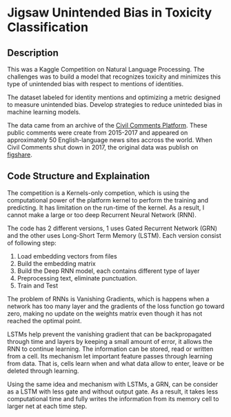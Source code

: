 # Jigsaw Unintended Bias in Toxicity Classification

## Description
This was a Kaggle Competition on Natural Language Processing. The challenges was to build a model that recognizes toxicity and minimizes this type of unintended bias with respect to mentions of identities.

The dataset labeled for identity mentions and optimizing a metric designed to measure unintended bias. Develop strategies to reduce uninteded bias in machine learning models.

The data came from an archive of the [Civil Comments Platform](https://medium.com/@aja_15265/saying-goodbye-to-civil-comments-41859d3a2b1d). These public comments were create from 2015-2017 and appeared on approximately 50 English-language news sites accross the world. When Civil Comments shut down in 2017, the original data was publish on [figshare](https://figshare.com/articles/dataset/data_json/7376747).

## Code Structure and Explaination
The competition is a Kernels-only competion, which is using the computational power of the platform kernel to perform the training and predicting. It has limitation on the run-time of the kernel. As a result, I cannot make a large or too deep Recurrent Neural Network (RNN).

The code has 2 different versions, 1 uses Gated Recurrent Network (GRN) and the other uses Long-Short Term Memory (LSTM). Each version consist of following step:

1. Load embedding vectors from files
2. Build the embedding matrix
3. Build the Deep RNN model, each contains different type of layer
4. Preprocessing text, eliminate punctuation.
5. Train and Test

The problem of RNNs is Vanishing Gradients, which is happens when a network has too many layer and the gradients of the loss function go toward zero, making no update on the weights matrix even though it has not reached the optimal point.

LSTMs help prevent the vanishing gradient that can be backpropagated through time and layers by keeping a small amount of error, it allows the RNN to continue learning. The information can be stored, read or written from a cell. Its mechanism let important feature passes through learning from data. That is, cells learn when and what data allow to enter, leave or be deleted through learning.

Using the same idea and mechanism with LSTMs, a GRN, can be consider as a LSTM with less gate and without output gate. As a result, it takes less computational time and fully writes the information from its memory cell to larger net at each time step.

